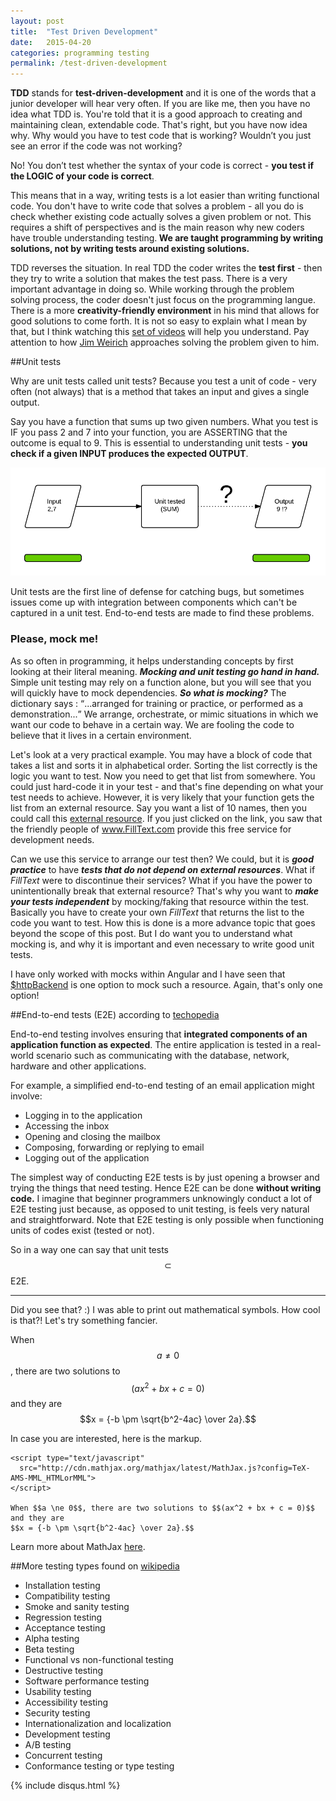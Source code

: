 ```yaml
---
layout: post
title:  "Test Driven Development"
date:   2015-04-20
categories: programming testing
permalink: /test-driven-development
---
```


<strong>TDD</strong> stands for <strong>test-driven-development</strong> and it is one of the words that a junior developer will hear very often. If you are like me, then you have no idea what TDD is. You're told that it is a good approach to creating and maintaining clean, extendable code. That's right, but you have now idea why. Why would you have to test code that is working? Wouldn’t you just see an error if the code was not working?

No! You don’t test whether the syntax of your code is correct - <strong>you test if the LOGIC of your code is correct</strong>.

This means that in a way, writing tests is a lot easier than writing functional code. You don't have to write code that solves a problem - all you do is check whether existing code actually solves a given problem or not. This requires a shift of perspectives and is the main reason why new coders have trouble understanding testing.<strong> We are taught programming by writing solutions, not by writing tests around existing solutions.</strong>

TDD reverses the situation. In real TDD the coder writes the **test first** - then they try to write a solution that makes the test pass. There is a very important advantage in doing so. While working through the problem solving process, the coder doesn't just focus on the programming langue. There is a more **creativity-friendly environment** in his mind that allows for good solutions to come forth. It is not so easy to explain what I mean by that, but I think watching this <a href="http://www.pluralsight.com/courses/play-by-play-jim-weirich" target="_blank">set of videos</a> will help you understand. Pay attention to how <a href="http://en.wikipedia.org/wiki/Jim_Weirich" target="_blank">Jim Weirich</a> approaches solving the problem given to him.

##Unit tests

Why are unit tests called unit tests? Because you test a unit of code - very often (not always) that is a method that takes an input and gives a single output.

Say you have a function that sums up two given numbers. What you test is IF you pass 2 and 7 into your function, you are ASSERTING that the outcome is equal to 9. This is essential to understanding unit tests - <strong>you check if a given INPUT produces the expected OUTPUT</strong>.

![Unit test diagram](/assets/unit-test.png)

Unit tests are the first line of defense for catching bugs, but sometimes issues come up with integration between components which can't be captured in a unit test. End-to-end tests are made to find these problems.

<h3 id="mocking">Please, mock me!</h3>

As so often in programming, it helps understanding concepts by first looking at their literal meaning. ***Mocking and unit testing go hand in hand.*** Simple unit testing may rely on a function alone, but you will see that you will quickly have to mock dependencies. ***So what is mocking?*** The dictionary says : <q>...arranged for training or practice, or performed as a demonstration...</q> We arrange, orchestrate, or mimic situations in which we want our code to behave in a certain way. We are fooling the code to believe that it lives in a certain environment.

Let's look at a very practical example. You may have a block of code that takes a list and sorts it in alphabetical order. Sorting the list correctly is the logic you want to test. Now you need to get that list from somewhere. You could just hard-code it in your test - and that's fine depending on what your test needs to achieve. However, it is very likely that your function gets the list from an external resource. Say you want a list of 10 names, then you could call this <a href="http://www.filltext.com/?rows=10&fname={firstName}&lname={lastName}&pretty=true" target="_blank">external resource</a>. If you just clicked on the link, you saw that the friendly people of <a href="http://www.filltext.com" target="_blank">www.FillText.com</a> provide this free service for development needs.

Can we use this service to arrange our test then? We could, but it is ***good practice*** to have ***tests that do not depend on external resources***. What if *FillText* were to discontinue their services? What if you have the power to unintentionally break that external resource? That's why you want to ***make your tests independent*** by mocking/faking that resource within the test. Basically you have to create your own *FillText* that returns the list to the code you want to test. How this is done is a more advance topic that goes beyond the scope of this post. But I do want you to understand what mocking is, and why it is important and even necessary to write good unit tests.

I have only worked with mocks within Angular and I have seen that <a href="https://docs.angularjs.org/api/ngMock/service/$httpBackend" target="_blank">$httpBackend</a> is one option to mock such a resource. Again, that's only one option!


##End-to-end tests (E2E) according to <a href="http://www.techopedia.com/definition/7035/end-to-end-test" target="_blank">techopedia</a>


End-to-end testing involves ensuring that **integrated components of an application function as expected**. The entire application is tested in a real-world scenario such as communicating with the database, network, hardware and other applications.

For example, a simplified end-to-end testing of an email application might involve:

- Logging in to the application
- Accessing the inbox
- Opening and closing the mailbox
- Composing, forwarding or replying to email
- Logging out of the application

The simplest way of conducting E2E tests is by just opening a browser and trying the things that need testing. Hence E2E can be done **without writing code.** I imagine that beginner programmers unknowingly conduct a lot of E2E testing just because, as opposed to unit testing, is feels very natural and straightforward. Note that E2E testing is only possible when functioning units of codes exist (tested or not).

<script type="text/javascript"
  src="http://cdn.mathjax.org/mathjax/latest/MathJax.js?config=TeX-AMS-MML_HTMLorMML">
</script>

So in a way one can say that unit tests $$\subset$$ E2E.

---

<span id="math">Did you see that? :) I was able to print out mathematical symbols. How cool is that?! Let's try something fancier.</span>

When $$a \ne 0$$, there are two solutions to $$(ax^2 + bx + c = 0)$$ and they are
$$x = {-b \pm \sqrt{b^2-4ac} \over 2a}.$$

In case you are interested, here is the markup.

    <script type="text/javascript"
      src="http://cdn.mathjax.org/mathjax/latest/MathJax.js?config=TeX-AMS-MML_HTMLorMML">
    </script>

    When $$a \ne 0$$, there are two solutions to $$(ax^2 + bx + c = 0)$$ and they are
    $$x = {-b \pm \sqrt{b^2-4ac} \over 2a}.$$

Learn more about MathJax <a href="http://docs.mathjax.org/en/latest/index.html" target="_blank">here</a>.

##More testing types found on <a href="http://en.wikipedia.org/wiki/Software_testing" target="_blank">wikipedia</a>

- Installation testing
- Compatibility testing
- Smoke and sanity testing
- Regression testing
- Acceptance testing
- Alpha testing
- Beta testing
- Functional vs non-functional testing
- Destructive testing
- Software performance testing
- Usability testing
- Accessibility testing
- Security testing
- Internationalization and localization
- Development testing
- A/B testing
- Concurrent testing
- Conformance testing or type testing

{% include disqus.html %}
